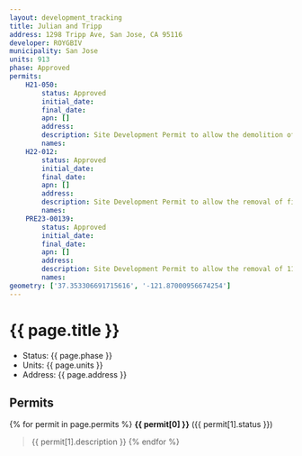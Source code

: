 ```yaml
---
layout: development_tracking
title: Julian and Tripp
address: 1298 Tripp Ave, San Jose, CA 95116
developer: ROYGBIV
municipality: San Jose
units: 913
phase: Approved
permits:
    H21-050:
        status: Approved
        initial_date:
        final_date:
        apn: []
        address:
        description: Site Development Permit to allow the demolition of four residential buildings (a 12-unit multifamily residential building, a 28-unit multifamily residential building, and two single-family residences) totaling 42 units, the removal of 10 trees (two ordinance-size and eight non-ordinance-size), and the construction of a six-story mixed-use building with up to 235 units (100% affordable) and approximately 820 square feet of commercial space and associated basement garage parking, landscaping, and amenities, located on an approximately 1.49-gross-acre site. The project utilizes the State Density Bonus Law for its parking ratio and to exceed the allowed height, and State Density Bonus Law provisions are granted, including one waiver (unlimited density) and four concessions (floor area ratio, building stepdowns, minimum width of private open space, common open space).
        names:
    H22-012:
        status: Approved
        initial_date:
        final_date:
        apn: []
        address:
        description: Site Development Permit to allow the removal of five ordinance-size trees, and the construction of four, ten-story mixed-use buildings with a combined total of up to 633 units (20% affordable (127 units) deed-restricted units) and approximately 11,437 square feet of commercial space with associated parking and landscaping, located on an approximately 2.79-gross-acre site. The project utilizes the State Density Bonus Law parking ratio, and State Density Bonus Law provisions are granted, including two waivers (commercial floor area ratio, orientation of residential units along Five Wounds Trail) and two concessions (maximum height, vehicle parking).
        names:
    PRE23-00139:
        status: Approved
        initial_date:
        final_date:
        apn: []
        address:
        description: Site Development Permit to allow the removal of 11 trees (one ordinance-size and 10 non-ordinance-size) and the construction of a six-story mixed-use building with up to 45 units (100% affordable) and approximately 2,454 square feet of commercial space with associated parking and landscaping, located on an approximately 0.52-gross-acre site. The project utilizes the State Density Bonus Law to exceed the allowed height, and State Density Bonus Law provisions are granted, including three concessions (requirements for commercial space, building stepdowns, and common open space).
        names:
geometry: ['37.353306691715616', '-121.87000956674254']
---
```

# {{ page.title }}
- Status: {{ page.phase }}
- Units: {{ page.units }}
- Address: {{ page.address }}

## Permits
{% for permit in page.permits %}
  **{{ permit[0] }}** ({{ permit[1].status }})
  >{{ permit[1].description }}
{% endfor %}